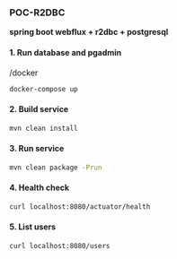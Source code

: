 ### **POC-R2DBC**
**spring boot webflux + r2dbc + postgresql**

#### 1. Run database and pgadmin
/docker
```bash
docker-compose up
```

#### 2. Build service
```bash
mvn clean install
```

#### 3. Run service
```bash
mvn clean package -Prun
```

#### 4. Health check
```bash
curl localhost:8080/actuator/health
```

#### 5. List users
```bash
curl localhost:8080/users
```
